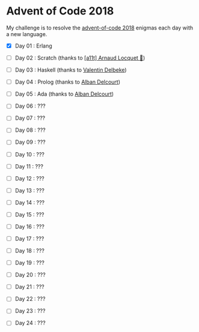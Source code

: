 # Advent of Code 2018

My challenge is to resolve the [advent-of-code 2018](https://adventofcode.com/2018) enigmas each day with a new language.

- [x] Day 01 : Erlang
- [ ] Day 02 : Scratch (thanks to [[a11t] Arnaud Locquet 🤘](https://twitter.com/LocquetArnaud/status/1068890418790785025))
- [ ] Day 03 : Haskell (thanks to [Valentin Delbeke](https://twitter.com/valoo_io/status/1068899728849625088))
- [ ] Day 04 : Prolog (thanks to [Alban Delcourt](https://twitter.com/albankize/status/1069213715524972544))
- [ ] Day 05 : Ada (thanks to [Alban Delcourt](https://twitter.com/albankize/status/1069213715524972544))
- [ ] Day 06 : ???
- [ ] Day 07 : ???
- [ ] Day 08 : ???
- [ ] Day 09 : ???
- [ ] Day 10 : ???
- [ ] Day 11 : ???
- [ ] Day 12 : ???
- [ ] Day 13 : ???
- [ ] Day 14 : ???
- [ ] Day 15 : ???
- [ ] Day 16 : ???
- [ ] Day 17 : ???
- [ ] Day 18 : ???
- [ ] Day 19 : ???
- [ ] Day 20 : ???
- [ ] Day 21 : ???
- [ ] Day 22 : ???
- [ ] Day 23 : ???
- [ ] Day 24 : ???

